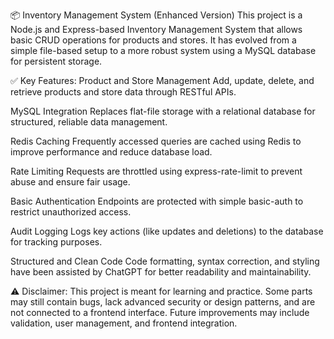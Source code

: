 📦 Inventory Management System (Enhanced Version)
This project is a Node.js and Express-based Inventory Management System that allows basic CRUD operations for products and stores.
It has evolved from a simple file-based setup to a more robust system using a MySQL database for persistent storage.

✅ Key Features:
Product and Store Management
Add, update, delete, and retrieve products and store data through RESTful APIs.

MySQL Integration
Replaces flat-file storage with a relational database for structured, reliable data management.

Redis Caching
Frequently accessed queries are cached using Redis to improve performance and reduce database load.

Rate Limiting
Requests are throttled using express-rate-limit to prevent abuse and ensure fair usage.

Basic Authentication
Endpoints are protected with simple basic-auth to restrict unauthorized access.

Audit Logging
Logs key actions (like updates and deletions) to the database for tracking purposes.

Structured and Clean Code
Code formatting, syntax correction, and styling have been assisted by ChatGPT for better readability and maintainability.

⚠️ Disclaimer:
This project is meant for learning and practice. Some parts may still contain bugs, lack advanced security or design patterns, 
and are not connected to a frontend interface. Future improvements may include validation, user management, and frontend integration.
